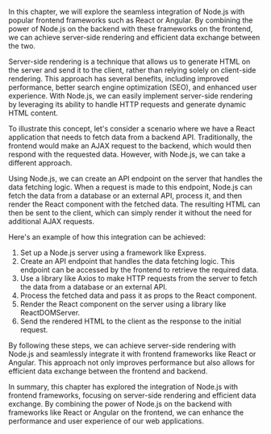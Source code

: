 In this chapter, we will explore the seamless integration of Node.js with popular frontend frameworks such as React or Angular. By combining the power of Node.js on the backend with these frameworks on the frontend, we can achieve server-side rendering and efficient data exchange between the two.

Server-side rendering is a technique that allows us to generate HTML on the server and send it to the client, rather than relying solely on client-side rendering. This approach has several benefits, including improved performance, better search engine optimization (SEO), and enhanced user experience. With Node.js, we can easily implement server-side rendering by leveraging its ability to handle HTTP requests and generate dynamic HTML content.

To illustrate this concept, let's consider a scenario where we have a React application that needs to fetch data from a backend API. Traditionally, the frontend would make an AJAX request to the backend, which would then respond with the requested data. However, with Node.js, we can take a different approach.

Using Node.js, we can create an API endpoint on the server that handles the data fetching logic. When a request is made to this endpoint, Node.js can fetch the data from a database or an external API, process it, and then render the React component with the fetched data. The resulting HTML can then be sent to the client, which can simply render it without the need for additional AJAX requests.

Here's an example of how this integration can be achieved:

1. Set up a Node.js server using a framework like Express.
2. Create an API endpoint that handles the data fetching logic. This endpoint can be accessed by the frontend to retrieve the required data.
3. Use a library like Axios to make HTTP requests from the server to fetch the data from a database or an external API.
4. Process the fetched data and pass it as props to the React component.
5. Render the React component on the server using a library like ReactDOMServer.
6. Send the rendered HTML to the client as the response to the initial request.

By following these steps, we can achieve server-side rendering with Node.js and seamlessly integrate it with frontend frameworks like React or Angular. This approach not only improves performance but also allows for efficient data exchange between the frontend and backend.

In summary, this chapter has explored the integration of Node.js with frontend frameworks, focusing on server-side rendering and efficient data exchange. By combining the power of Node.js on the backend with frameworks like React or Angular on the frontend, we can enhance the performance and user experience of our web applications.